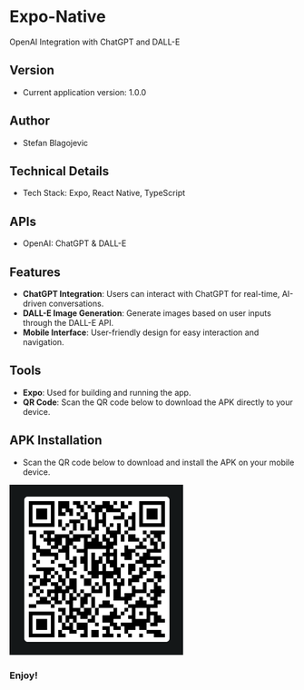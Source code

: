 # Expo-Native
OpenAI Integration with ChatGPT and DALL-E

## Version
- Current application version: 1.0.0

## Author
- Stefan Blagojevic

## Technical Details
- Tech Stack: Expo, React Native, TypeScript

## APIs
- OpenAI: ChatGPT & DALL-E

## Features
- **ChatGPT Integration**: Users can interact with ChatGPT for real-time, AI-driven conversations.
- **DALL-E Image Generation**: Generate images based on user inputs through the DALL-E API.
- **Mobile Interface**: User-friendly design for easy interaction and navigation.

## Tools
- **Expo**: Used for building and running the app.
- **QR Code**: Scan the QR code below to download the APK directly to your device.

## APK Installation
- Scan the QR code below to download and install the APK on your mobile device.

![APK QR Code](/assets/images/qr-code.png)

### Enjoy!